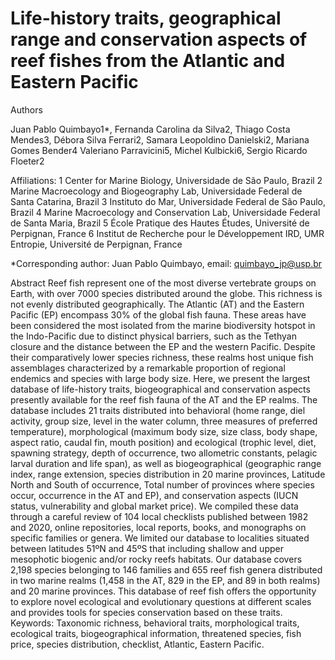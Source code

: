 # Life-history traits, geographical range and conservation aspects of reef fishes from the Atlantic and Eastern Pacific

Authors

Juan Pablo Quimbayo1*, Fernanda Carolina da Silva2, Thiago Costa Mendes3, Débora Silva Ferrari2, 
Samara Leopoldino Danielski2, Mariana Gomes Bender4 Valeriano Parravicini5, Michel Kulbicki6, Sergio Ricardo Floeter2

Affiliations:
1 Center for Marine Biology, Universidade de São Paulo, Brazil
2 Marine Macroecology and Biogeography Lab, Universidade Federal de Santa Catarina, Brazil
3 Instituto do Mar, Universidade Federal de São Paulo, Brazil
4 Marine Macroecology and Conservation Lab, Universidade Federal de Santa Maria, Brazil
5 École Pratique des Hautes Études, Université de Perpignan, France
6 Institut de Recherche pour le Développement IRD, UMR Entropie, Université de Perpignan, France

*Corresponding author: Juan Pablo Quimbayo, email: quimbayo_jp@usp.br

Abstract
Reef fish represent one of the most diverse vertebrate groups on Earth, with over 7000 species distributed around the globe. This richness is not evenly distributed geographically. The Atlantic (AT) and the Eastern Pacific (EP) encompass 30% of the global fish fauna. These areas have been considered the most isolated from the marine biodiversity hotspot in the Indo-Pacific due to distinct physical barriers, such as the Tethyan closure and the distance between the EP and the western Pacific. Despite their comparatively lower species richness, these realms host unique fish assemblages characterized by a remarkable proportion of regional endemics and species with large body size. Here, we present the largest database of life-history traits, biogeographical and conservation aspects presently available for the reef fish fauna of the AT and the EP realms. The database includes 21 traits distributed into behavioral (home range, diel activity, group size, level in the water column, three measures of preferred temperature), morphological (maximum body size, size class, body shape, aspect ratio, caudal fin, mouth position) and ecological (trophic level, diet, spawning strategy, depth of occurrence, two allometric constants, pelagic larval duration and life span), as well as biogeographical (geographic range index, range extension, species distribution in 20 marine provinces, Latitude North and South of occurrence, Total number of provinces where species occur, occurrence in the AT and EP), and conservation aspects (IUCN status, vulnerability and global market price). We compiled these data through a careful review of 104 local checklists published between 1982 and 2020, online repositories, local reports, books, and monographs on specific families or genera. We limited our database to localities situated between latitudes 51ºN and 45ºS that including shallow and upper mesophotic biogenic and/or rocky reefs habitats. Our database covers 2,198 species belonging to 146 families and 655 reef fish genera distributed in two marine realms (1,458 in the AT, 829 in the EP, and 89 in both realms) and 20 marine provinces. This database of reef fish offers the opportunity to explore novel ecological and evolutionary questions at different scales and provides tools for species conservation based on these traits.
Keywords: Taxonomic richness, behavioral traits, morphological traits, ecological traits, biogeographical information, threatened species, fish price, species distribution, checklist, Atlantic, Eastern Pacific.
